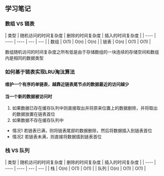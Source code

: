 ## 学习笔记

### 数组 VS 链表

| 类型 | 随机访问的时间复杂度 | 删除的时间复杂度 | 插入的时间复杂度 |
|  ----  | ----  | ---- | --- | --- |
| 数组 | O(1) |  O(n) | O(n) |
| 链表 | O(n) |  O(1) | O(1) |

数组随机访问的时间复杂度之所有低是由于存储数组的一块连续的存储空间和数组内是相同的数据类型

### 如何基于链表实现LRU淘汰算法

#### 维护一个有序的单链表，越靠近链表尾节点的数据最近的访问越少
#### 当一个新的数据被访问时
 
 1. 如果数据已存在缓存队列中则直接取出并将原来位置上的数据删除，并将取出的数据放置在链表首位
 2. 如果数据不存在缓存队列中
   
  - 情况1 若链表已满，则将链表尾部的数据删除，然后将数据插入到链表首位
  - 情况2 若链表未满，则直接将数据插到链表首位
  
### 栈 VS 队列

| 类型 | 随机访问的时间复杂度 | 删除的时间复杂度 | 插入的时间复杂度 |
|  ----  | ----  | ---- | --- | --- |
| 栈 | O(n) |  O(1) | O(1) |
| 队列 | O(n) |  O(1) | O(1) |
